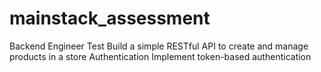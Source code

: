 # mainstack_assessment
Backend Engineer Test Build a simple RESTful API to create and manage products in a store  Authentication Implement token-based authentication
